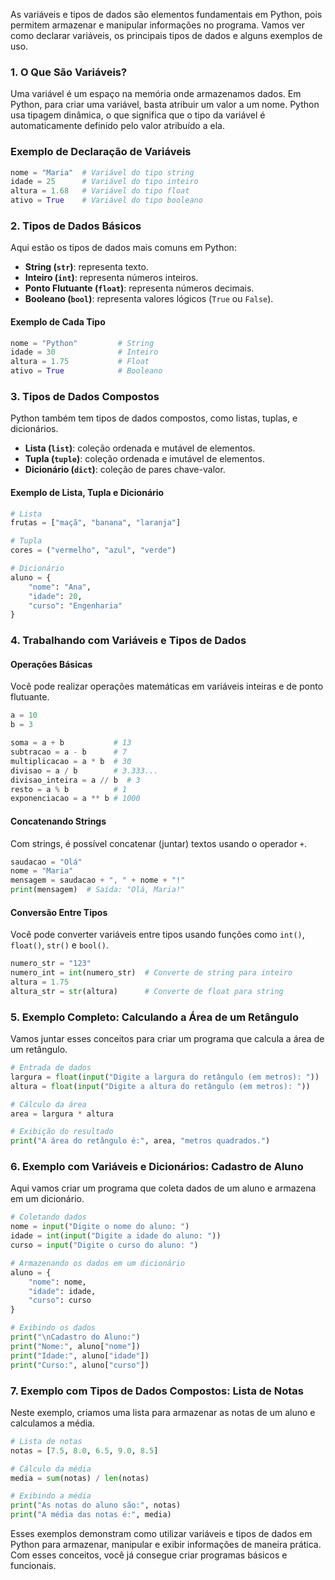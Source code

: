 As variáveis e tipos de dados são elementos fundamentais em Python, pois permitem armazenar e manipular informações no programa. Vamos ver como declarar variáveis, os principais tipos de dados e alguns exemplos de uso.

### 1. O Que São Variáveis?

Uma variável é um espaço na memória onde armazenamos dados. Em Python, para criar uma variável, basta atribuir um valor a um nome. Python usa tipagem dinâmica, o que significa que o tipo da variável é automaticamente definido pelo valor atribuído a ela.

### Exemplo de Declaração de Variáveis

```python
nome = "Maria"  # Variável do tipo string
idade = 25      # Variável do tipo inteiro
altura = 1.68   # Variável do tipo float
ativo = True    # Variável do tipo booleano
```

### 2. Tipos de Dados Básicos

Aqui estão os tipos de dados mais comuns em Python:

- **String (`str`)**: representa texto.
- **Inteiro (`int`)**: representa números inteiros.
- **Ponto Flutuante (`float`)**: representa números decimais.
- **Booleano (`bool`)**: representa valores lógicos (`True` ou `False`).

#### Exemplo de Cada Tipo

```python
nome = "Python"         # String
idade = 30              # Inteiro
altura = 1.75           # Float
ativo = True            # Booleano
```

### 3. Tipos de Dados Compostos

Python também tem tipos de dados compostos, como listas, tuplas, e dicionários.

- **Lista (`list`)**: coleção ordenada e mutável de elementos.
- **Tupla (`tuple`)**: coleção ordenada e imutável de elementos.
- **Dicionário (`dict`)**: coleção de pares chave-valor.

#### Exemplo de Lista, Tupla e Dicionário

```python
# Lista
frutas = ["maçã", "banana", "laranja"]

# Tupla
cores = ("vermelho", "azul", "verde")

# Dicionário
aluno = {
    "nome": "Ana",
    "idade": 20,
    "curso": "Engenharia"
}
```

### 4. Trabalhando com Variáveis e Tipos de Dados

#### Operações Básicas

Você pode realizar operações matemáticas em variáveis inteiras e de ponto flutuante.

```python
a = 10
b = 3

soma = a + b           # 13
subtracao = a - b      # 7
multiplicacao = a * b  # 30
divisao = a / b        # 3.333...
divisao_inteira = a // b  # 3
resto = a % b          # 1
exponenciacao = a ** b # 1000
```

#### Concatenando Strings

Com strings, é possível concatenar (juntar) textos usando o operador `+`.

```python
saudacao = "Olá"
nome = "Maria"
mensagem = saudacao + ", " + nome + "!"
print(mensagem)  # Saída: "Olá, Maria!"
```

#### Conversão Entre Tipos

Você pode converter variáveis entre tipos usando funções como `int()`, `float()`, `str()` e `bool()`.

```python
numero_str = "123"
numero_int = int(numero_str)  # Converte de string para inteiro
altura = 1.75
altura_str = str(altura)      # Converte de float para string
```

### 5. Exemplo Completo: Calculando a Área de um Retângulo

Vamos juntar esses conceitos para criar um programa que calcula a área de um retângulo.

```python
# Entrada de dados
largura = float(input("Digite a largura do retângulo (em metros): "))
altura = float(input("Digite a altura do retângulo (em metros): "))

# Cálculo da área
area = largura * altura

# Exibição do resultado
print("A área do retângulo é:", area, "metros quadrados.")
```

### 6. Exemplo com Variáveis e Dicionários: Cadastro de Aluno

Aqui vamos criar um programa que coleta dados de um aluno e armazena em um dicionário.

```python
# Coletando dados
nome = input("Digite o nome do aluno: ")
idade = int(input("Digite a idade do aluno: "))
curso = input("Digite o curso do aluno: ")

# Armazenando os dados em um dicionário
aluno = {
    "nome": nome,
    "idade": idade,
    "curso": curso
}

# Exibindo os dados
print("\nCadastro do Aluno:")
print("Nome:", aluno["nome"])
print("Idade:", aluno["idade"])
print("Curso:", aluno["curso"])
```

### 7. Exemplo com Tipos de Dados Compostos: Lista de Notas

Neste exemplo, criamos uma lista para armazenar as notas de um aluno e calculamos a média.

```python
# Lista de notas
notas = [7.5, 8.0, 6.5, 9.0, 8.5]

# Cálculo da média
media = sum(notas) / len(notas)

# Exibindo a média
print("As notas do aluno são:", notas)
print("A média das notas é:", media)
```

Esses exemplos demonstram como utilizar variáveis e tipos de dados em Python para armazenar, manipular e exibir informações de maneira prática. Com esses conceitos, você já consegue criar programas básicos e funcionais.
